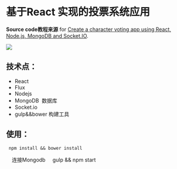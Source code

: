 # 基于React 实现的投票系统应用

**Source code教程来源** for [
Create a character voting app using React, Node.js, MongoDB and Socket.IO](http://sahatyalkabov.com/create-a-character-voting-app-using-react-nodejs-mongodb-and-socketio/).

![](https://lh3.googleusercontent.com/bTN84YkcbO_gXZm4qOrOYVTwUgwkOsrFfv8nrUe7aew=w2080-h1470-no)
## 技术点：
- React
- Flux
- Nodejs
- MongoDB  数据库
- Socket.io
- gulp&&bower 构建工具
## 使用：
     npm install && bower install 
     连接Mongodb
     gulp && npm start
